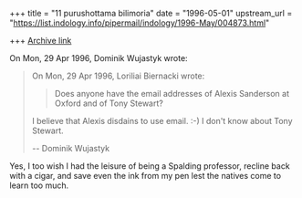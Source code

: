 +++
title = "11 purushottama bilimoria"
date = "1996-05-01"
upstream_url = "https://list.indology.info/pipermail/indology/1996-May/004873.html"

+++
[Archive link](https://list.indology.info/pipermail/indology/1996-May/004873.html)



On Mon, 29 Apr 1996, Dominik Wujastyk wrote:

> On Mon, 29 Apr 1996, Loriliai Biernacki wrote:
> 
> > Does anyone have the email addresses of Alexis Sanderson at Oxford and of
> > Tony Stewart?
> 
> I believe that Alexis disdains to use email.  :-)  I don't know about Tony
> Stewart.
> 
> --
> Dominik Wujastyk
> 
> 
Yes, I too wish I had the leisure of being a Spalding professor, recline 
back with a cigar, and save even the ink from my pen lest the natives come to 
learn too much.




